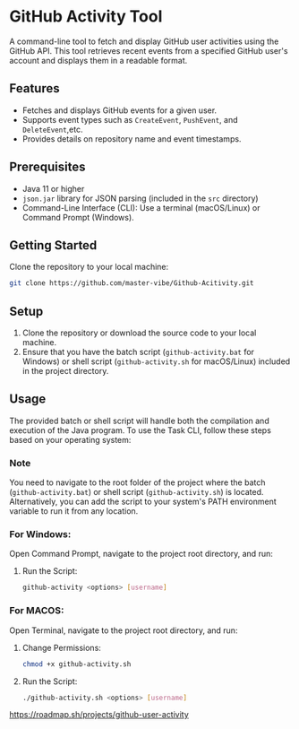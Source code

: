 # GitHub Activity Tool

A command-line tool to fetch and display GitHub user activities using the GitHub API. This tool retrieves recent events from a specified GitHub user's account and displays them in a readable format.

## Features

- Fetches and displays GitHub events for a given user.
- Supports event types such as `CreateEvent`, `PushEvent`, and `DeleteEvent`,etc.
- Provides details on repository name and event timestamps.

## Prerequisites

- Java 11 or higher
- `json.jar` library for JSON parsing (included in the `src` directory)
- Command-Line Interface (CLI): Use a terminal (macOS/Linux) or Command Prompt (Windows).

## Getting Started

Clone the repository to your local machine:

```bash
git clone https://github.com/master-vibe/Github-Acitivity.git
```

## Setup

1. Clone the repository or download the source code to your local machine.
2. Ensure that you have the batch script (`github-activity.bat` for Windows) or shell script (`github-activity.sh` for macOS/Linux) included in the project directory.

## Usage

The provided batch or shell script will handle both the compilation and execution of the Java program. To use the Task CLI, follow these steps based on your operating system:

### Note

You need to navigate to the root folder of the project where the batch (`github-activity.bat`) or shell script (`github-activity.sh`) is located. Alternatively, you can add the script to your system's PATH environment variable to run it from any location.

### For Windows:

Open Command Prompt, navigate to the project root directory, and run:

  1. Run the Script:
      ```bash
      github-activity <options> [username]
      ```

### For MACOS:

Open Terminal, navigate to the project root directory, and run:

  1. Change Permissions:
      ```bash
      chmod +x github-activity.sh
      ```
  2. Run the Script:
      ```bash
      ./github-activity.sh <options> [username]


https://roadmap.sh/projects/github-user-activity
